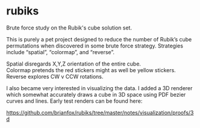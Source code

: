 # rubiks
Brute force study on the Rubik's cube solution set.

This is purely a pet project designed to reduce the number of Rubik’s cube permutations when discovered in some brute force strategy.  Strategies include “spatial”, “colormap”, and “reverse”.  

Spatial disregards X,Y,Z orientation of the entire cube.  
Colormap pretends the red stickers might as well be yellow stickers.  
Reverse explores CW v CCW rotations.

I also became very interested in visualizing the data.  I added a 3D renderer which somewhat accurately draws a cube in 3D space using PDF bezier curves and lines.  Early test renders can be found here:

https://github.com/brianfox/rubiks/tree/master/notes/visualization/proofs/3d


